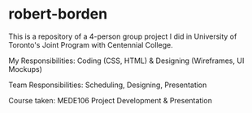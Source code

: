 # robert-borden

This is a repository of a 4-person group project I did in University of Toronto's Joint Program with Centennial College.

My Responsibilities: Coding (CSS, HTML) & Designing (Wireframes, UI Mockups)

Team Responsibilities: Scheduling, Designing, Presentation

Course taken: MEDE106 Project Development & Presentation

